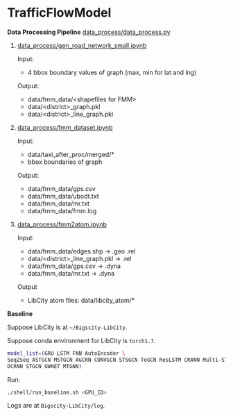 # TrafficFlowModel

**Data Processing Pipeline** [data_process/data_process.py](./data_process/data_process.py)

1. [data_process/gen_road_network_small.ipynb](./data_process/gen_road_network_small.ipynb)

    Input:
    * 4 bbox boundary values of graph (max, min for lat and lng)

    Output:
    * data/fmm_data/\<shapefiles for FMM\>
    * data/\<district\>_graph.pkl
    * data/\<district\>_line_graph.pkl

2. [data_process/fmm_dataset.ipynb](./data_process/fmm_dataset.ipynb)

    Input:
    * data/taxi_after_proc/merged/*
    * bbox boundaries of graph

    Output:
    * data/fmm_data/gps.csv
    * data/fmm_data/ubodt.txt
    * data/fmm_data/mr.txt
    * data/fmm_data/fmm.log

3. [data_process/fmm2atom.ipynb](./data_process/fmm2atom.ipynb)

    Input:
    * data/fmm_data/edges.shp -> .geo .rel
    * data/\<district\>_line_graph.pkl -> .rel
    * data/fmm_data/gps.csv -> .dyna
    * data/fmm_data/mr.txt -> .dyna

    Output
    * LibCity atom files: data/libcity_atom/*

**Baseline**

Suppose LibCity is at `~/Bigscity-LibCity`.

Suppose conda environment for LibCity is `torch1.7`.

```bash
model_list=(GRU LSTM FNN AutoEncoder \
Seq2Seq ASTGCN MSTGCN AGCRN CONVGCN STSGCN ToGCN ResLSTM CRANN Multi-STGCnet DGCN DSAN STNN \
DCRNN STGCN GWNET MTGNN)
```

Run:
```bash
./shell/run_baseline.sh <GPU_ID>
```

Logs are at `Bigscity-LibCity/log`.
